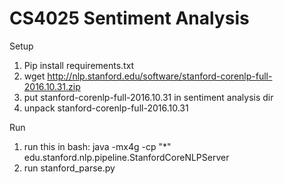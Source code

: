 # CS4025 Sentiment Analysis


Setup

1) Pip install requirements.txt
1) wget http://nlp.stanford.edu/software/stanford-corenlp-full-2016.10.31.zip
3) put stanford-corenlp-full-2016.10.31 in sentiment analysis dir
4) unpack stanford-corenlp-full-2016.10.31

Run

1) run this in bash: java -mx4g -cp "*" edu.stanford.nlp.pipeline.StanfordCoreNLPServer
2) run stanford_parse.py
